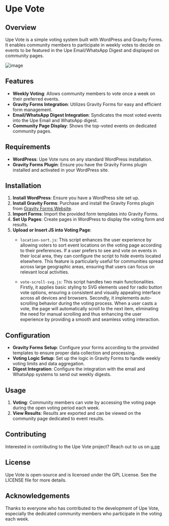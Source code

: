 # Upe Vote

## Overview
Upe Vote is a simple voting system built with WordPress and Gravity Forms. It enables community members to participate in weekly votes to decide on events to be featured in the Upe Email/WhatsApp Digest and displayed on community pages.

![image](https://github.com/0xUpe/vote/assets/168289188/4e163315-ea79-4205-b4d3-8e01df6e748b)


## Features
- **Weekly Voting**: Allows community members to vote once a week on their preferred events.
- **Gravity Forms Integration**: Utilizes Gravity Forms for easy and efficient form management.
- **Email/WhatsApp Digest Integration**: Syndicates the most voted events into the Upe Email and WhatsApp digest.
- **Community Page Display**: Shows the top-voted events on dedicated community pages.

## Requirements
- **WordPress**: Upe Vote runs on any standard WordPress installation.
- **Gravity Forms Plugin**: Ensure you have the Gravity Forms plugin installed and activated in your WordPress site.

## Installation
1. **Install WordPress**: Ensure you have a WordPress site set up.
2. **Install Gravity Forms**: Purchase and install the Gravity Forms plugin from [Gravity Forms Website](https://www.gravityforms.com/).
3. **Import Forms**: Import the provided form templates into Gravity Forms.
4. **Set Up Pages**: Create pages in WordPress to display the voting form and results.
5. **Upload or Insert JS into Voting Page**:
   - `location-sort.js`: This script enhances the user experience by allowing voters to sort event locations on the voting page according to their preferences. If a user prefers to see and vote on events in their local area, they can configure the script to hide events located elsewhere. This feature is particularly useful for communities spread across large geographic areas, ensuring that users can focus on relevant local activities.
   
   - `vote-scroll-svg.js`: This script handles two main functionalities. Firstly, it applies basic styling to SVG elements used for radio button vote options, ensuring a consistent and visually appealing interface across all devices and browsers. Secondly, it implements auto-scrolling behavior during the voting process. When a user casts a vote, the page will automatically scroll to the next item, eliminating the need for manual scrolling and thus enhancing the user experience by providing a smooth and seamless voting interaction.


## Configuration
- **Gravity Forms Setup**: Configure your forms according to the provided templates to ensure proper data collection and processing.
- **Voting Logic Setup**: Set up the logic in Gravity Forms to handle weekly voting limits and data aggregation.
- **Digest Integration**: Configure the integration with the email and WhatsApp systems to send out weekly digests.

## Usage
1. **Voting**: Community members can vote by accessing the voting page during the open voting period each week.
2. **View Results**: Results are exported  and can be viewed on the community page dedicated to event results.

## Contributing
Interested in contributing to the Upe Vote project? Reach out to us on [u.pe](https://u.pe/)

## License
Upe Vote is open-source and is licensed under the GPL License. See the LICENSE file for more details.

## Acknowledgements
Thanks to everyone who has contributed to the development of Upe Vote, especially the dedicated community members who participate in the voting each week.

